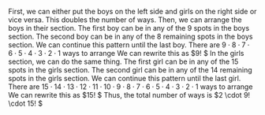 First, we can either put the boys on the left side and girls on the right side or vice versa.
This doubles the number of ways.
Then, we can arrange the boys in their section.
The first boy can be in any of the 9 spots in the boys section.
The second boy can be in any of the 8 remaining spots in the boys section.
We can continue this pattern until the last boy.
There are $9 \cdot 8 \cdot 7 \cdot 6 \cdot 5 \cdot 4 \cdot 3 \cdot 2 \cdot 1$ ways to arrange
We can rewrite this as $9! $ 
In the girls section, we can do the same thing. 
The first girl can be in any of the 15 spots in the girls section. 
The second girl can be in any of the 14 remaining spots in the girls section. 
We can continue this pattern until the last girl. 
There are $15 \cdot 14 \cdot 13 \cdot 12 \cdot 11 \cdot 10 \cdot 9 \cdot 8 \cdot 7 \cdot 6 \cdot 5 \cdot 4 \cdot 3 \cdot 2 \cdot 1$ ways to arrange
We can rewrite this as $15! $
Thus, the total number of ways is $2 \cdot 9! \cdot 15! $
